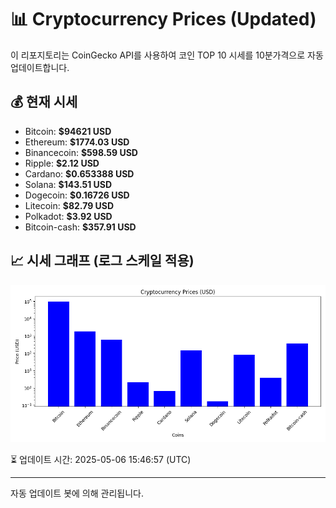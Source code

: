 
# 📊 Cryptocurrency Prices (Updated)

이 리포지토리는 CoinGecko API를 사용하여 코인 TOP 10 시세를 10분가격으로 자동 업데이트합니다.

## 💰 현재 시세
- Bitcoin: **$94621 USD**
- Ethereum: **$1774.03 USD**
- Binancecoin: **$598.59 USD**
- Ripple: **$2.12 USD**
- Cardano: **$0.653388 USD**
- Solana: **$143.51 USD**
- Dogecoin: **$0.16726 USD**
- Litecoin: **$82.79 USD**
- Polkadot: **$3.92 USD**
- Bitcoin-cash: **$357.91 USD**

## 📈 시세 그래프 (로그 스케일 적용)
![Crypto Prices](crypto_prices.png)

⏳ 업데이트 시간: 2025-05-06 15:46:57 (UTC)

---
자동 업데이트 봇에 의해 관리됩니다.

